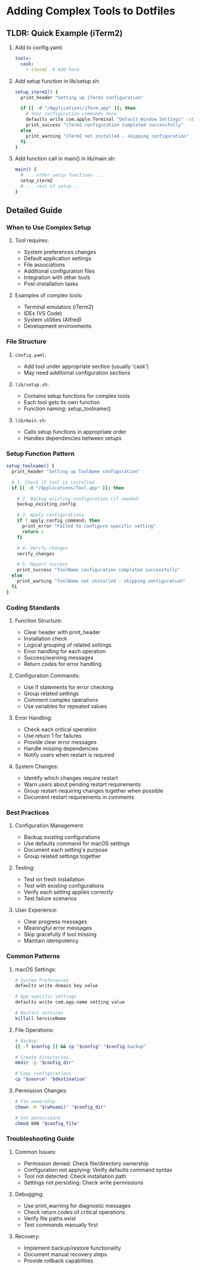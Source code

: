 # Adding Complex Tools to Dotfiles

## TLDR: Quick Example (iTerm2)

1. Add to config.yaml:

    ```yaml
    tools:
      cask:
        - iterm2  # Add here
    ```

2. Add setup function in lib/setup.sh:

    ```bash
    setup_iterm2() {
      print_header "Setting up iTerm2 configuration"

      if [[ -d "/Applications/iTerm.app" ]]; then
        # Your configuration commands here
        defaults write com.apple.Terminal "Default Window Settings" -string "iTerm2"
        print_success "iTerm2 configuration completed successfully"
      else
        print_warning "iTerm2 not installed - skipping configuration"
      fi
    }
    ```

3. Add function call in main() in lib/main.sh:

    ```bash
    main() {
      # ... other setup functions ...
      setup_iterm2
      # ... rest of setup ...
    }
    ```

## Detailed Guide

### When to Use Complex Setup

1. Tool requires:
   - System preferences changes
   - Default application settings
   - File associations
   - Additional configuration files
   - Integration with other tools
   - Post-installation tasks

2. Examples of complex tools:
   - Terminal emulators (iTerm2)
   - IDEs (VS Code)
   - System utilities (Alfred)
   - Development environments

### File Structure

1. `config.yaml`:
   - Add tool under appropriate section (usually 'cask')
   - May need additional configuration sections

2. `lib/setup.sh`:
   - Contains setup functions for complex tools
   - Each tool gets its own function
   - Function naming: setup_toolname()

3. `lib/main.sh`:
   - Calls setup functions in appropriate order
   - Handles dependencies between setups

### Setup Function Pattern

```bash
setup_toolname() {
  print_header "Setting up ToolName configuration"

  # 1. Check if tool is installed
  if [[ -d "/Applications/Tool.app" ]]; then

    # 2. Backup existing configuration (if needed)
    backup_existing_config

    # 3. Apply configurations
    if ! apply_config_command; then
      print_error "Failed to configure specific setting"
      return 1
    fi

    # 4. Verify changes
    verify_changes

    # 5. Report success
    print_success "ToolName configuration completed successfully"
  else
    print_warning "ToolName not installed - skipping configuration"
  fi
}
```

### Coding Standards

1. Function Structure:
   - Clear header with print_header
   - Installation check
   - Logical grouping of related settings
   - Error handling for each operation
   - Success/warning messages
   - Return codes for error handling

2. Configuration Commands:
   - Use if statements for error checking
   - Group related settings
   - Comment complex operations
   - Use variables for repeated values

3. Error Handling:
   - Check each critical operation
   - Use return 1 for failures
   - Provide clear error messages
   - Handle missing dependencies
   - Notify users when restart is required

4. System Changes:
   - Identify which changes require restart
   - Warn users about pending restart requirements
   - Group restart-requiring changes together when possible
   - Document restart requirements in comments

### Best Practices

1. Configuration Management:
   - Backup existing configurations
   - Use defaults command for macOS settings
   - Document each setting's purpose
   - Group related settings together

2. Testing:
   - Test on fresh installation
   - Test with existing configurations
   - Verify each setting applies correctly
   - Test failure scenarios

3. User Experience:
   - Clear progress messages
   - Meaningful error messages
   - Skip gracefully if tool missing
   - Maintain idempotency

### Common Patterns

1. macOS Settings:

    ```bash
    # System Preferences
    defaults write domain key value

    # App-specific settings
    defaults write com.app.name setting value

    # Restart services
    killall ServiceName
    ```

2. File Operations:

    ```bash
    # Backup
    [[ -f $config ]] && cp "$config" "$config.backup"

    # Create directories
    mkdir -p "$config_dir"

    # Copy configurations
    cp "$source" "$destination"
    ```

3. Permission Changes:

    ```bash
    # Fix ownership
    chown -R "$(whoami)" "$config_dir"

    # Set permissions
    chmod 600 "$config_file"
    ```

### Troubleshooting Guide

1. Common Issues:
   - Permission denied: Check file/directory ownership
   - Configuration not applying: Verify defaults command syntax
   - Tool not detected: Check installation path
   - Settings not persisting: Check write permissions

2. Debugging:
   - Use print_warning for diagnostic messages
   - Check return codes of critical operations
   - Verify file paths exist
   - Test commands manually first

3. Recovery:
   - Implement backup/restore functionality
   - Document manual recovery steps
   - Provide rollback capabilities
